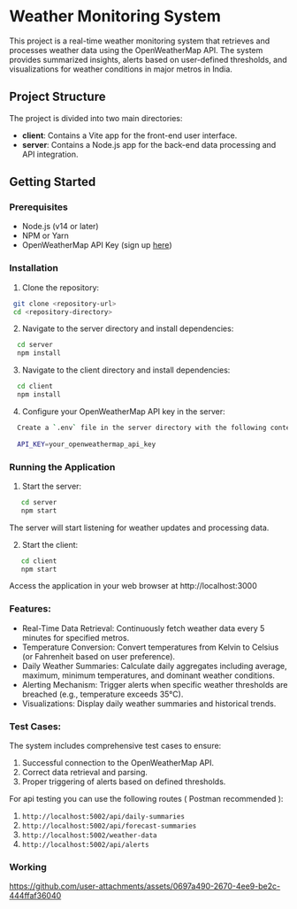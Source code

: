 # Weather Monitoring System

This project is a real-time weather monitoring system that retrieves and processes weather data using the OpenWeatherMap API. The system provides summarized insights, alerts based on user-defined thresholds, and visualizations for weather conditions in major metros in India.

## Project Structure

The project is divided into two main directories:

- **client**: Contains a Vite app for the front-end user interface.
- **server**: Contains a Node.js app for the back-end data processing and API integration.

## Getting Started

### Prerequisites

- Node.js (v14 or later)
- NPM or Yarn
- OpenWeatherMap API Key (sign up [here](https://openweathermap.org/))

### Installation

1. Clone the repository:

  ```bash
   git clone <repository-url>
   cd <repository-directory>
  ```

2. Navigate to the server directory and install dependencies:

  ```bash
    cd server
    npm install
  ```

3. Navigate to the client directory and install dependencies:

  ```bash
    cd client
    npm install
  ```

4. Configure your OpenWeatherMap API key in the server:

  ```bash
    Create a `.env` file in the server directory with the following content:
           
    API_KEY=your_openweathermap_api_key
  ```

### Running the Application

1. Start the server:
   
  ```bash
     cd server
     npm start
  ```
  The server will start listening for weather updates and processing data.

2. Start the client:
   
  ```bash
     cd client
     npm start
  ```
  Access the application in your web browser at http://localhost:3000

### Features:
 - Real-Time Data Retrieval: Continuously fetch weather data every 5 minutes for specified metros.
 - Temperature Conversion: Convert temperatures from Kelvin to Celsius (or Fahrenheit based on user preference).
 - Daily Weather Summaries: Calculate daily aggregates including average, maximum, minimum temperatures, and dominant weather conditions.
 - Alerting Mechanism: Trigger alerts when specific weather thresholds are breached (e.g., temperature exceeds 35°C).
 - Visualizations: Display daily weather summaries and historical trends.

### Test Cases:
The system includes comprehensive test cases to ensure:
1. Successful connection to the OpenWeatherMap API.
2. Correct data retrieval and parsing.
3. Proper triggering of alerts based on defined thresholds. 

For api testing you can use the following routes ( Postman recommended ):
1. `http://localhost:5002/api/daily-summaries`
2. `http://localhost:5002/api/forecast-summaries`
3. `http://localhost:5002/weather-data`
4. `http://localhost:5002/api/alerts`

### Working


https://github.com/user-attachments/assets/0697a490-2670-4ee9-be2c-444ffaf36040


